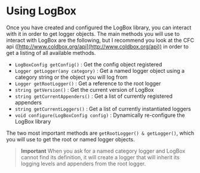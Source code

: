 # Using LogBox

Once you have created and configured the LogBox library, you can interact with it in order to get logger objects. The main methods you will use to interact with LogBox are the following, but I recommend you look at the CFC api ([http://www.coldbox.org/api](http://www.coldbox.org/api)) in order to get a listing of all available methods.

* `LogBoxConfig getConfig()` : Get the config object registered
* `Logger getLogger(any category)` : Get a named logger object using a category string or the object you will log from
* `Logger getRootLogger()` : Get a reference to the root logger
* `string getVersion()` : Get the current version of LogBox
* `string getCurrentAppenders()` : Get a list of currently registered appenders
* `string getCurrentLoggers()` : Get a list of currently instantiated loggers
* `void configure(LogBoxConfig config)` : Dynamically re-configure the LogBox library

The two most important methods are `getRootLogger() & getLogger()`, which you will use to get the root or named logger objects.

> **Important** When you ask for a named category logger and LogBox cannot find its definition, it will create a logger that will inherit its logging levels and appenders from the root logger.


